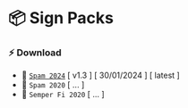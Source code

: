 # 📦 Sign Packs

### ⚡️ Download

* 🔗 [`Spam 2024`](https://github.com/spam-team-trackmania/signs/files/14104265/Spam.2024.Sign.Pack.zip) [ v1.3 ] [ 30/01/2024 ] [ latest ]
* 🔗 `Spam 2020` [ ... ]
* 🔗 `Semper Fi 2020` [ ... ]
